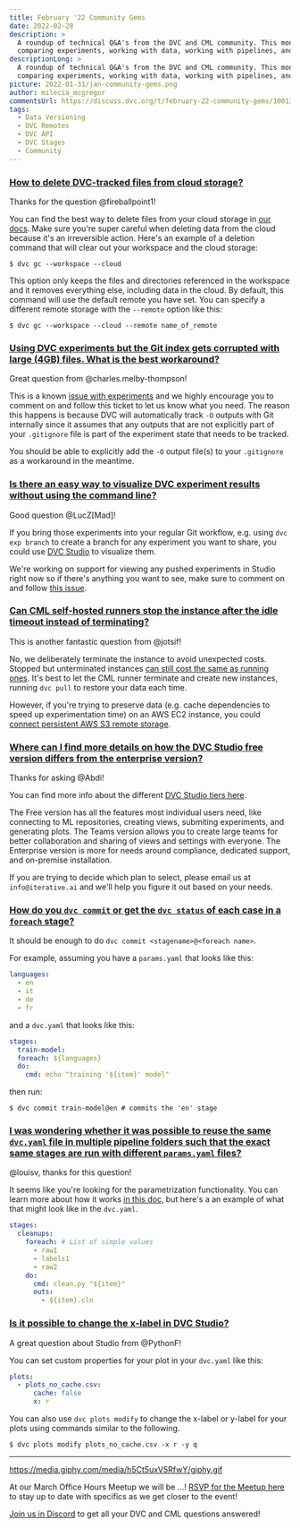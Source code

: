 ```yaml
---
title: February '22 Community Gems
date: 2022-02-28
description: >
  A roundup of technical Q&A's from the DVC and CML community. This month:
  comparing experiments, working with data, working with pipelines, and more.
descriptionLong: >
  A roundup of technical Q&A's from the DVC and CML community. This month:
  comparing experiments, working with data, working with pipelines, and more.
picture: 2022-01-31/jan-community-gems.png
author: milecia_mcgregor
commentsUrl: https://discuss.dvc.org/t/february-22-community-gems/100132
tags:
  - Data Versioning
  - DVC Remotes
  - DVC API
  - DVC Stages
  - Community
---
```


### [How to delete DVC-tracked files from cloud storage?](https://discord.com/channels/485586884165107732/563406153334128681/927618225989111880)

Thanks for the question @fireballpoint1!

You can find the best way to delete files from your cloud storage in
[our docs](https://dvc.org/doc/command-reference/gc#removing-data-in-remote-storage).
Make sure you're super careful when deleting data from the cloud because it's an
irreversible action. Here's an example of a deletion command that will clear out
your workspace and the cloud storage:

```dvc
$ dvc gc --workspace --cloud
```

This option only keeps the files and directories referenced in the workspace and
it removes everything else, including data in the cloud. By default, this
command will use the default remote you have set. You can specify a different
remote storage with the `--remote` option like this:

```dvc
$ dvc gc --workspace --cloud --remote name_of_remote
```

### [Using DVC experiments but the Git index gets corrupted with large (4GB) files. What is the best workaround?](https://discord.com/channels/485586884165107732/563406153334128681/928939232033140736)

Great question from @charles.melby-thompson!

This is a known
[issue with experiments](https://github.com/iterative/dvc/issues/6181) and we
highly encourage you to comment on and follow this ticket to let us know what
you need. The reason this happens is because DVC will automatically track `-O`
outputs with Git internally since it assumes that any outputs that are not
explicitly part of your `.gitignore` file is part of the experiment state that
needs to be tracked.

You should be able to explicitly add the `-O` output file(s) to your
`.gitignore` as a workaround in the meantime.

### [Is there an easy way to visualize DVC experiment results without using the command line?](https://discord.com/channels/485586884165107732/485596304961962003/930150143259459644)

Good question @LucZ[Mad]!

If you bring those experiments into your regular Git workflow, e.g. using
`dvc exp branch` to create a branch for any experiment you want to share, you
could use [DVC Studio](https://studio.iterative.ai/) to visualize them.

We're working on support for viewing any pushed experiments in Studio right now
so if there's anything you want to see, make sure to comment on and follow
[this issue](https://github.com/iterative/studio-support/issues/45).

### [Can CML self-hosted runners stop the instance after the idle timeout instead of terminating?](https://discord.com/channels/485586884165107732/728693131557732403/933674203796873226)

This is another fantastic question from @jotsif!

No, we deliberately terminate the instance to avoid unexpected costs. Stopped
but unterminated instances
[can still cost the same as running ones](https://aws.amazon.com/premiumsupport/knowledge-center/ec2-billing-terminated/).
It's best to let the CML runner terminate and create new instances, running
`dvc pull` to restore your data each time.

However, if you're trying to preserve data (e.g. cache dependencies to speed up
experimentation time) on an AWS EC2 instance, you could
[connect persistent AWS S3 remote storage](https://aws.amazon.com/premiumsupport/knowledge-center/s3-transfer-data-bucket-instance/).

### [Where can I find more details on how the DVC Studio free version differs from the enterprise version?](https://discord.com/channels/485586884165107732/841856466897469441/933324508570472497)

Thanks for asking @Abdi!

You can find more info about the different
[DVC Studio tiers here](https://studio.iterative.ai/#pricing).

The Free version has all the features most individual users need, like
connecting to ML repositories, creating views, submiting experiments, and
generating plots. The Teams version allows you to create large teams for better
collaboration and sharing of views and settings with everyone. The Enterprise
version is more for needs around compliance, dedicated support, and on-premise
installation.

If you are trying to decide which plan to select, please email us at
`info@iterative.ai` and we'll help you figure it out based on your needs.

### [How do you `dvc commit` or get the `dvc status` of each case in a `foreach` stage?](https://discord.com/channels/485586884165107732/563406153334128681/938649682492686366)

It should be enough to do `dvc commit <stagename>@<foreach name>`.

For example, assuming you have a `params.yaml` that looks like this:

```yaml
languages:
  - en
  - it
  - de
  - fr
```

and a `dvc.yaml` that looks like this:

```yaml
stages:
  train-model:
  foreach: ${languages}
  do:
    cmd: echo "training '${item}' model"
```

then run:

```dvc
$ dvc commit train-model@en # commits the 'en' stage
```

### [I was wondering whether it was possible to reuse the same `dvc.yaml` file in multiple pipeline folders such that the exact same stages are run with different `params.yaml` files?](https://discord.com/channels/485586884165107732/485596304961962003/939099847288578079)

@louisv, thanks for this question!

It seems like you're looking for the parametrization functionality. You can
learn more about how it works
[in this doc](https://dvc.org/doc/user-guide/project-structure/pipelines-files#templating),
but here's a an example of what that might look like in the `dvc.yaml`.

```yaml
stages:
  cleanups:
    foreach: # List of simple values
      - raw1
      - labels1
      - raw2
    do:
      cmd: clean.py "${item}"
      outs:
        - ${item}.cln
```

### [Is it possible to change the x-label in DVC Studio?](https://discord.com/channels/485586884165107732/841856466897469441/938857004187943003)

A great question about Studio from @PythonF!

You can set custom properties for your plot in your `dvc.yaml` like this:

```yaml
plots:
  - plots_no_cache.csv:
      cache: false
      x: r
```

You can also use `dvc plots modify` to change the x-label or y-label for your
plots using commands similar to the following.

```dvc
$ dvc plots modify plots_no_cache.csv -x r -y q
```

---

https://media.giphy.com/media/h5Ct5uxV5RfwY/giphy.gif

At our March Office Hours Meetup we will be ...! [RSVP for the Meetup here]() to
stay up to date with specifics as we get closer to the event!

[Join us in Discord](https://discord.com/invite/dvwXA2N) to get all your DVC and
CML questions answered!
